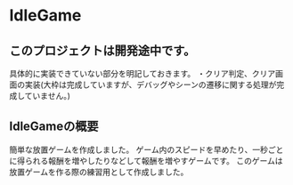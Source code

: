 # IdleGame
## このプロジェクトは開発途中です。
具体的に実装できていない部分を明記しておきます。
・クリア判定、クリア画面の実装(大枠は完成していますが、デバッグやシーンの遷移に関する処理が完成していません。)

## IdleGameの概要
簡単な放置ゲームを作成しました。
ゲーム内のスピードを早めたり、一秒ごとに得られる報酬を増やしたりなどして報酬を増やすゲームです。
このゲームは放置ゲームを作る際の練習用として作成しました。
